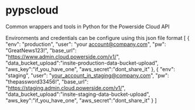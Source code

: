 # pypscloud
Common wrappers and tools in Python for the Powerside Cloud API

Environments and credentials can be configure using this json file format
[
    {
        "env": "production",
        "user": "your account@company.com",
        "pw": "GreatNews123!",
        "base_url": "https://www.admin.cloud.powerside.com/v1/",
        "data_bucket_upload":"insite-production-data-bucket-upload",
        "aws_key":"if_you_have_one",
        "aws_secret":"dont_share_it"
    },
    {
        "env": "staging",
        "user": "your_account_in_staging@company.com",
        "pw": "thepassword33456!",
        "base_url": "https://staging.admin.cloud.powerside.com/v1/",
        "data_bucket_upload":"insite-staging-data-bucket-upload",
        "aws_key":"if_you_have_one",
        "aws_secret":"dont_share_it"
    }
]